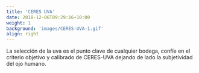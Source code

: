 ```yaml
---
title: 'CERES UVA'
date: 2018-12-06T09:29:16+10:00
weight: 1
background: 'images/CERES-UVA-1.gif'
align: right
---
```




La selección de la uva es el punto clave de cualquier bodega, confíe en el criterio objetivo y calibrado de CERES-UVA dejando de lado la subjetividad del ojo humano.
